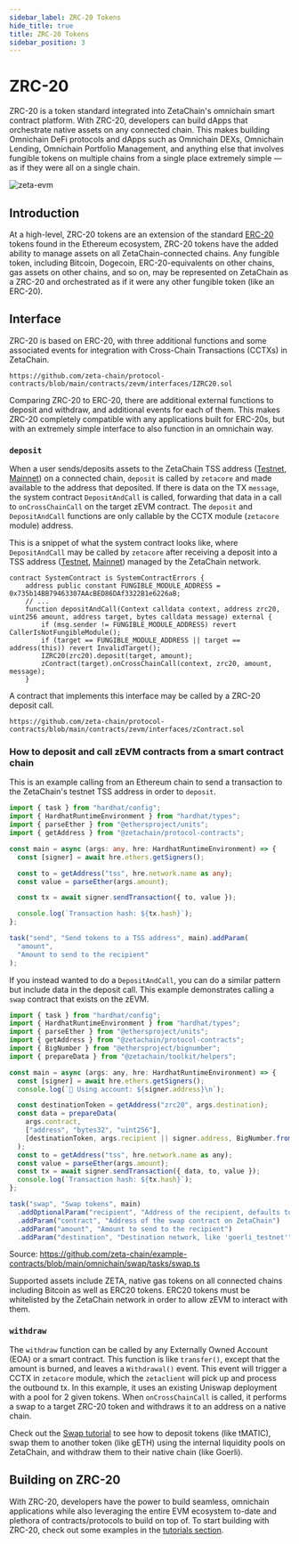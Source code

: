```yaml
---
sidebar_label: ZRC-20 Tokens
hide_title: true
title: ZRC-20 Tokens
sidebar_position: 3
---
```


# ZRC-20

ZRC-20 is a token standard integrated into ZetaChain's omnichain smart contract
platform. With ZRC-20, developers can build dApps that orchestrate native assets
on any connected chain. This makes building Omnichain DeFi protocols and dApps
such as Omnichain DEXs, Omnichain Lending, Omnichain Portfolio Management, and
anything else that involves fungible tokens on multiple chains from a single
place extremely simple — as if they were all on a single chain.

![zeta-evm](/img/graphs/zrc-20-header.svg)

## Introduction

At a high-level, ZRC-20 tokens are an extension of the standard
[ERC-20](https://ethereum.org/en/developers/docs/standards/tokens/erc-20/)
tokens found in the Ethereum ecosystem, ZRC-20 tokens have the added ability to
manage assets on all ZetaChain-connected chains. Any fungible token, including
Bitcoin, Dogecoin, ERC-20-equivalents on other chains, gas assets on other
chains, and so on, may be represented on ZetaChain as a ZRC-20 and orchestrated
as if it were any other fungible token (like an ERC-20).

## Interface

ZRC-20 is based on ERC-20, with three additional functions and some associated
events for integration with Cross-Chain Transactions (CCTXs) in ZetaChain.

```solidity reference title="IZRC20.sol"
https://github.com/zeta-chain/protocol-contracts/blob/main/contracts/zevm/interfaces/IZRC20.sol
```

Comparing ZRC-20 to ERC-20, there are additional external functions to deposit
and withdraw, and additional events for each of them. This makes ZRC-20
completely compatible with any applications built for ERC-20s, but with an
extremely simple interface to also function in an omnichain way.

### `deposit`

When a user sends/deposits assets to the ZetaChain TSS address
([Testnet](/reference/testnet), [Mainnet](/reference/mainnet)) on a connected
chain, `deposit` is called by `zetacore` and made available to the address that
deposited. If there is data on the TX `message`, the system contract
`DepositAndCall` is called, forwarding that data in a call to `onCrossChainCall`
on the target zEVM contract. The `deposit` and `DepositAndCall` functions are
only callable by the CCTX module (`zetacore` module) address.

This is a snippet of what the system contract looks like, where `DepositAndCall`
may be called by `zetacore` after receiving a deposit into a TSS address
([Testnet](/reference/testnet), [Mainnet](/reference/mainnet)) managed by the
ZetaChain network.

```solidity
contract SystemContract is SystemContractErrors {
    address public constant FUNGIBLE_MODULE_ADDRESS = 0x735b14BB79463307AAcBED86DAf3322B1e6226aB;
    // ...
    function depositAndCall(Context calldata context, address zrc20, uint256 amount, address target, bytes calldata message) external {
        if (msg.sender != FUNGIBLE_MODULE_ADDRESS) revert CallerIsNotFungibleModule();
        if (target == FUNGIBLE_MODULE_ADDRESS || target == address(this)) revert InvalidTarget();
        IZRC20(zrc20).deposit(target, amount);
        zContract(target).onCrossChainCall(context, zrc20, amount, message);
    }
```

A contract that implements this interface may be called by a ZRC-20 deposit
call.

```solidity reference title="zContract.sol"
https://github.com/zeta-chain/protocol-contracts/blob/main/contracts/zevm/interfaces/zContract.sol
```

### How to deposit and call zEVM contracts from a smart contract chain

This is an example calling from an Ethereum chain to send a transaction to the
ZetaChain's testnet TSS address in order to `deposit`.

```ts
import { task } from "hardhat/config";
import { HardhatRuntimeEnvironment } from "hardhat/types";
import { parseEther } from "@ethersproject/units";
import { getAddress } from "@zetachain/protocol-contracts";

const main = async (args: any, hre: HardhatRuntimeEnvironment) => {
  const [signer] = await hre.ethers.getSigners();

  const to = getAddress("tss", hre.network.name as any);
  const value = parseEther(args.amount);

  const tx = await signer.sendTransaction({ to, value });

  console.log(`Transaction hash: ${tx.hash}`);
};

task("send", "Send tokens to a TSS address", main).addParam(
  "amount",
  "Amount to send to the recipient"
);
```

If you instead wanted to do a `DepositAndCall`, you can do a similar pattern but
include data in the deposit call. This example demonstrates calling a `swap`
contract that exists on the zEVM.

```jsx title="TestDepositAndCall.js"
import { task } from "hardhat/config";
import { HardhatRuntimeEnvironment } from "hardhat/types";
import { parseEther } from "@ethersproject/units";
import { getAddress } from "@zetachain/protocol-contracts";
import { BigNumber } from "@ethersproject/bignumber";
import { prepareData } from "@zetachain/toolkit/helpers";

const main = async (args: any, hre: HardhatRuntimeEnvironment) => {
  const [signer] = await hre.ethers.getSigners();
  console.log(`🔑 Using account: ${signer.address}\n`);

  const destinationToken = getAddress("zrc20", args.destination);
  const data = prepareData(
    args.contract,
    ["address", "bytes32", "uint256"],
    [destinationToken, args.recipient || signer.address, BigNumber.from("0")]
  );
  const to = getAddress("tss", hre.network.name as any);
  const value = parseEther(args.amount);
  const tx = await signer.sendTransaction({ data, to, value });
  console.log(`Transaction hash: ${tx.hash}`);
};

task("swap", "Swap tokens", main)
  .addOptionalParam("recipient", "Address of the recipient, defaults to signer")
  .addParam("contract", "Address of the swap contract on ZetaChain")
  .addParam("amount", "Amount to send to the recipient")
  .addParam("destination", "Destination network, like 'goerli_testnet'");
```

Source:
https://github.com/zeta-chain/example-contracts/blob/main/omnichain/swap/tasks/swap.ts

Supported assets include ZETA, native gas tokens on all connected chains
including Bitcoin as well as ERC20 tokens. ERC20 tokens must be whitelisted by
the ZetaChain network in order to allow zEVM to interact with them.

### `withdraw`

The `withdraw` function can be called by any Externally Owned Account (EOA) or a
smart contract. This function is like `transfer()`, except that the amount is
burned, and leaves a `Withdrawal()` event. This event will trigger a CCTX in
`zetacore` module, which the `zetaclient` will pick up and process the outbound
tx. In this example, it uses an existing Uniswap deployment with a pool for 2
given tokens. When `onCrossChainCall` is called, it performs a swap to a target
ZRC-20 token and withdraws it to an address on a native chain.

Check out the [Swap tutorial](/developers/omnichain/tutorials/swap) to see how
to deposit tokens (like tMATIC), swap them to another token (like gETH) using
the internal liquidity pools on ZetaChain, and withdraw them to their native
chain (like Goerli).

## Building on ZRC-20

With ZRC-20, developers have the power to build seamless, omnichain applications
while also leveraging the entire EVM ecosystem to-date and plethora of
contracts/protocols to build on top of. To start building with ZRC-20, check out
some examples in the [tutorials section](/developers/omnichain/tutorials/hello).
